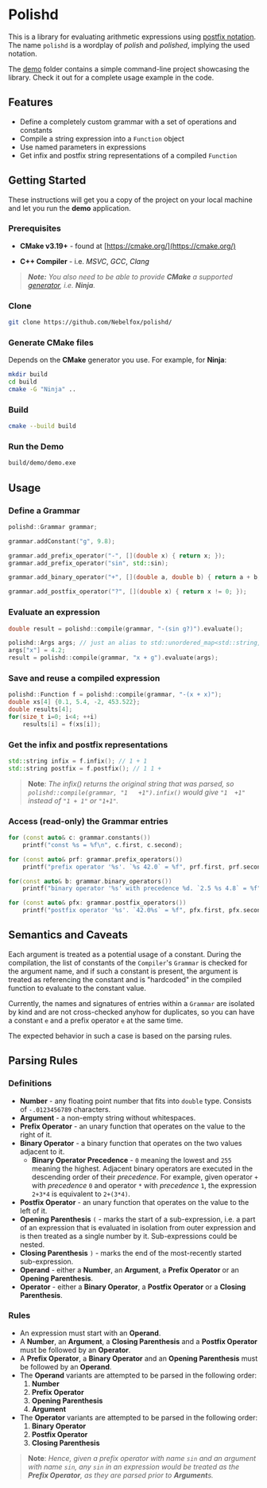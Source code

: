 # Polishd

This is a library for evaluating arithmetic expressions using [postfix notation](https://en.wikipedia.org/wiki/Reverse_Polish_notation). The name `polishd` is a wordplay of *polish* and *polished*, implying the used notation.

The [demo](dmeo/) folder contains a simple command-line project showcasing the library. Check it out for a complete usage example in the code.

## Features

* Define a completely custom grammar with a set of operations and constants
* Compile a string expression into a `Function` object
* Use named parameters in expressions
* Get infix and postfix string representations of a compiled `Function`

## Getting Started

These instructions will get you a copy of the project on your local
machine and let you run the **demo** application.

### Prerequisites

* **CMake v3.19+** - found at [https://cmake.org/](https://cmake.org/)

* **C++ Compiler** - i.e. *MSVC*, *GCC*, *Clang*

> ***Note:*** *You also need to be able to provide ***CMake*** a supported
[generator](https://cmake.org/cmake/help/latest/manual/cmake-generators.7.html), i.e. **Ninja**.*

### Clone

```bash
git clone https://github.com/Nebelfox/polishd/
```

### Generate CMake files

Depends on the **CMake** generator you use. For example, for **Ninja**:

```bash
mkdir build
cd build
cmake -G "Ninja" ..
```

### Build

```bash
cmake --build build
```

### Run the Demo

```bash
build/demo/demo.exe
```

## Usage

### Define a Grammar

```c++
polishd::Grammar grammar;

grammar.addConstant("g", 9.8);

grammar.add_prefix_operator("-", [](double x) { return x; });
grammar.add_prefix_operator("sin", std::sin);

grammar.add_binary_operator("+", [](double a, double b) { return a + b; }, 1);

grammar.add_postfix_operator("?", [](double x) { return x != 0; });
```

### Evaluate an expression

```c++
double result = polishd::compile(grammar, "-(sin g?)").evaluate();

polishd::Args args; // just an alias to std::unordered_map<std::string, double>
args["x"] = 4.2;
result = polishd::compile(grammar, "x + g").evaluate(args);
```

### Save and reuse a compiled expression

```c++
polishd::Function f = polishd::compile(grammar, "-(x + x)");
double xs[4] {0.1, 5.4, -2, 453.522};
double results[4];
for(size_t i=0; i<4; ++i)
    results[i] = f(xs[i]);
```

### Get the infix and postfix representations

```c++
std::string infix = f.infix(); // 1 + 1
std::string postfix = f.postfix(); // 1 1 +
```

> **Note**: *The infix() returns the original string that was parsed, so `polishd::compile(grammar, "1   +1").infix()` would give `"1  +1"` instead of `"1 + 1"` or `"1+1"`.*

### Access (read-only) the Grammar entries

```c++
for (const auto& c: grammar.constants())
    printf("const %s = %f\n", c.first, c.second);

for (const auto& prf: grammar.prefix_operators())
    printf("prefix operator '%s'. `%s 42.0` = %f", prf.first, prf.second(42.0));

for(const auto& b: grammar.binary_operators())
    printf("binary operator '%s' with precedence %d. `2.5 %s 4.8` = %f", b.first, b.second.precedence, b.second.binary(2.5, 4.8));

for (const auto& pfx: grammar.postfix_operators())
    printf("postfix operator '%s'. `42.0%s` = %f", pfx.first, pfx.second(42.0));
```

## Semantics and Caveats

Each argument is treated as a potential usage of a constant.
During the compilation, the list of constants of the `Compiler`'s `Grammar` is checked
for the argument name, and if such a constant is present,
the argument is treated as referencing the constant
and is "hardcoded" in the compiled function to evaluate to the constant value.

Currently, the names and signatures of entries within a `Grammar` are isolated by kind
and are not cross-checked anyhow for duplicates,
so you can have a constant `e` and a prefix operator `e` at the same time.

The expected behavior in such a case is based on the parsing rules.

## Parsing Rules

### Definitions

* **Number** - any floating point number that fits into `double` type. Consists of `-.0123456789` characters.
* **Argument** - a non-empty string without whitespaces.
* **Prefix Operator** - an unary function that operates on the value to the right of it.
* **Binary Operator** - a binary function that operates on the two values adjacent to it.
  * **Binary Operator Precedence** - `0` meaning the lowest and `255` meaning the highest. Adjacent binary operators are executed in the descending order of their *precedence*. For example, given operator `+` with *precedence* `0` and operator `*` with *precedence* `1`, the expression `2+3*4` is equivalent to `2+(3*4)`.
* **Postfix Operator** - an unary function that operates on the value to the left of it.
* **Opening Parenthesis** `(` - marks the start of a sub-expression,
  i.e. a part of an expression that is evaluated in isolation from outer expression
  and is then treated as a single number by it. Sub-expressions could be nested.
* **Closing Parenthesis** `)` - marks the end of the most-recently started sub-expression.
* **Operand** - either a **Number**, an **Argument**, a **Prefix Operator** or an **Opening Parenthesis**.
* **Operator** - either a **Binary Operator**, a **Postfix Operator** or a **Closing Parenthesis**.

### Rules

* An expression must start with an **Operand**.
* A **Number**, an **Argument**, a **Closing Parenthesis** and a **Postfix Operator** must be followed by an **Operator**.
* A **Prefix Operator**, a **Binary Operator** and an **Opening Parenthesis** must be followed by an **Operand**.
* The **Operand** variants are attempted to be parsed in the following order:
   1. **Number**
   2. **Prefix Operator**
   3. **Opening Parenthesis**
   4. **Argument**
* The **Operator** variants are attempted to be parsed in the following order:
  1. **Binary Operator**
  2. **Postfix Operator**
  3. **Closing Parenthesis**

> **Note**: *Hence, given a prefix operator with name `sin` and an argument with name `sin`, any `sin` in an expression would be treated as the **Prefix Operator**, as they are parsed prior to **Argument**s.*
